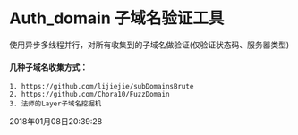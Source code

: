 # Auth_domain 子域名验证工具
使用异步多线程并行，对所有收集到的子域名做验证(仅验证状态码、服务器类型)


#### 几种子域名收集方式：
```
1. https://github.com/lijiejie/subDomainsBrute
2. https://github.com/Chora10/FuzzDomain
3. 法师的Layer子域名挖掘机
```

2018年01月08日20:39:28
